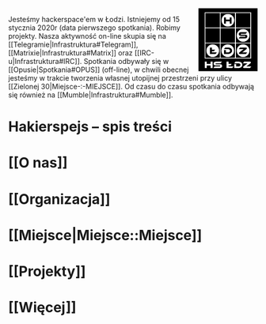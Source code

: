 <img src="https://raw.githubusercontent.com/hakierspejs/wiki/master/media-w-wiki/hakierspejs.png" width="120px" align="right" />

Jesteśmy hackerspace'em w Łodzi. Istniejemy od 15 stycznia 2020r (data pierwszego spotkania). Robimy projekty. Nasza aktywność on-line skupia się na [[Telegramie|Infrastruktura#Telegram]], [[Matrixie|Infrastruktura#Matrix]] oraz [[IRC-u|Infrastruktura#IRC]]. Spotkania odbywały się w [[Opusie|Spotkania#OPUS]] (off-line), w chwili obecnej jesteśmy w trakcie tworzenia własnej utopijnej przestrzeni przy ulicy [[Zielonej 30|Miejsce-:-MIEJSCE]]. Od czasu do czasu spotkania odbywają się również na [[Mumble|Infrastruktura#Mumble]].

Hakierspejs – spis treści
=========================

<!--

ls * | rg -v '^Home.md$' | sed -e 's/\.md$/]]/g' -e 's/^/## [[/g' | sort

-->

# [[O nas]]
# [[Organizacja]]
# [[Miejsce|Miejsce::Miejsce]]
# [[Projekty]]
# [[Więcej]]
